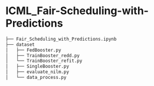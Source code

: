 # ICML_Fair-Scheduling-with-Predictions

``` bash
├── Fair_Scheduling_with_Predictions.ipynb
├── dataset
│   ├── FedBooster.py
│   ├── TrainBooster_redd.py
│   └── TrainBooster_refit.py
│   ├── SingleBooster.py
│   ├── evaluate_nilm.py
│   └── data_process.py
